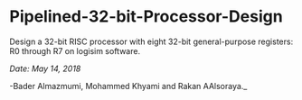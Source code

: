 # Pipelined-32-bit-Processor-Design
Design a 32-bit RISC processor with eight 32-bit general-purpose registers: R0 through R7 on logisim software.

_Date: May 14, 2018_

-Bader Almazmumi, Mohammed Khyami and Rakan AAlsoraya._
